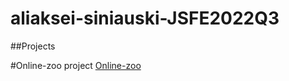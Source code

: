 # aliaksei-siniauski-JSFE2022Q3


##Projects

#Online-zoo project
[Online-zoo](https://rolling-scopes-school.github.io/aliaksei-siniauski-JSFE2022Q3/)
